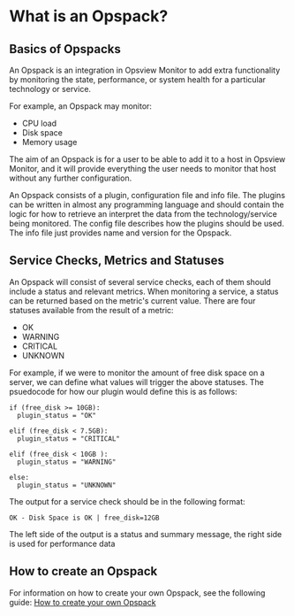 # What is an Opspack?

## Basics of Opspacks

An Opspack is an integration in Opsview Monitor to add extra functionality by monitoring the state, performance, or system health for a particular technology or service.

For example, an Opspack may monitor:

* CPU load
* Disk space
* Memory usage

The aim of an Opspack is for a user to be able to add it to a host in Opsview Monitor, and it will provide everything the user needs to monitor that host without any further configuration.

An Opspack consists of a plugin, configuration file and info file. The plugins can be written in almost any programming language and should contain the logic for how to retrieve an interpret the data from the technology/service being monitored. The config file describes how the plugins should be used. The info file just provides name and version for the Opspack.

## Service Checks, Metrics and Statuses

An Opspack will consist of several service checks, each of them should include a status and relevant metrics. When monitoring a service, a status can be returned based on the metric's current value. There are four statuses available from the result of a metric:

  * OK
  * WARNING
  * CRITICAL
  * UNKNOWN

For example, if we were to monitor the amount of free disk space on a server, we can define what values will trigger the above statuses. The psuedocode for how our plugin would define this is as follows:

```
if (free_disk >= 10GB):
  plugin_status = "OK"

elif (free_disk < 7.5GB):
  plugin_status = "CRITICAL"

elif (free_disk < 10GB ):
  plugin_status = "WARNING"

else:
  plugin_status = "UNKNOWN"
```

The output for a service check should be in the following format:

`OK - Disk Space is OK | free_disk=12GB`

The left side of the output is a status and summary message, the right side is used for performance data

## How to create an Opspack

For information on how to create your own Opspack, see the following guide: [How to create your own Opspack](https://github.com/opsview/Opsview-Integrations/blob/master/CREATE_OPSPACK.md)

